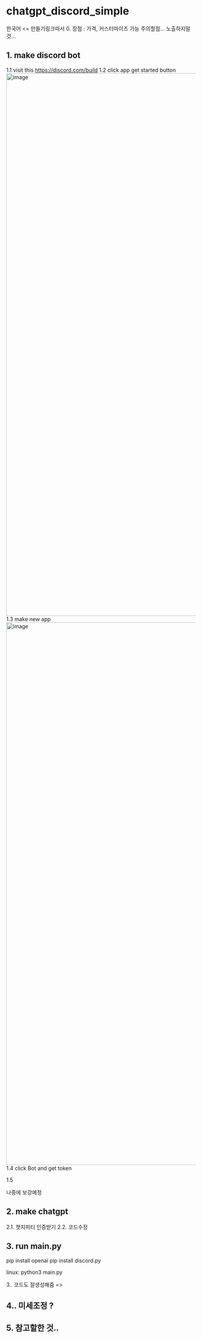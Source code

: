 # chatgpt_discord_simple
한국어 <= 만들기링크따서
0. 장점 : 가격, 커스터마이즈 가능
주의할점... 노출하지말것... 
## 1. make discord bot
1.1 visit this
https://discord.com/build
1.2 click app get started button
<img width="1440" alt="image" src="https://user-images.githubusercontent.com/52907198/224369844-a819263d-b9ba-474a-8db4-45fb563976a6.png">
1.3 make new app
<img width="1440" alt="image" src="https://user-images.githubusercontent.com/52907198/224370497-2d0552cf-5931-4107-b3c0-1761d2c6082f.png">
1.4 click Bot and get token

1.5 

나중에 보강예정

## 2. make chatgpt
2.1. 챗지피티 인증받기
2.2. 코드수정

## 3. run main.py

pip install openai
pip install discord.py

linux: python3 main.py

3.. 코드도 잘생성해줌 => 

## 4.. 미세조정 ? 

## 5. 참고할한 것..
